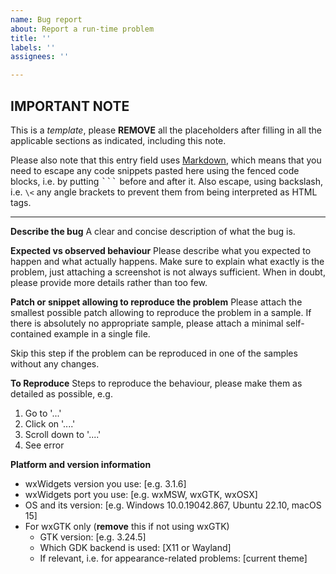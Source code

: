 ```yaml
---
name: Bug report
about: Report a run-time problem
title: ''
labels: ''
assignees: ''

---
```


IMPORTANT NOTE
--------------

This is a _template_, please **REMOVE** all the placeholders after filling in all the applicable sections as indicated, including this note.

Please also note that this entry field uses [Markdown][1], which means that you need to escape any code snippets pasted here using the fenced code blocks, i.e. by putting <tt>```</tt> before and after it. Also escape, using backslash, i.e. `\<` any angle brackets to prevent them from being interpreted as HTML tags.

[1]: https://docs.github.com/github/writing-on-github/getting-started-with-writing-and-formatting-on-github/basic-writing-and-formatting-syntax

---

**Describe the bug**
A clear and concise description of what the bug is.

**Expected vs observed behaviour**
Please describe what you expected to happen and what actually happens. Make sure to explain what exactly is the problem, just attaching a screenshot is not always sufficient. When in doubt, please provide more details rather than too few.

**Patch or snippet allowing to reproduce the problem**
Please attach the smallest possible patch allowing to reproduce the problem in a sample. If there is absolutely no appropriate sample, please attach a minimal self-contained example in a single file.

Skip this step if the problem can be reproduced in one of the samples without any changes.

**To Reproduce**
Steps to reproduce the behaviour, please make them as detailed as possible, e.g.
1. Go to '...'
2. Click on '....'
3. Scroll down to '....'
4. See error

**Platform and version information**
 - wxWidgets version you use: [e.g. 3.1.6]
 - wxWidgets port you use: [e.g. wxMSW, wxGTK, wxOSX]
 - OS and its version: [e.g. Windows 10.0.19042.867, Ubuntu 22.10, macOS 15]
 - For wxGTK only (**remove** this if not using wxGTK)
   + GTK version: [e.g. 3.24.5]
   + Which GDK backend is used: [X11 or Wayland]
   + If relevant, i.e. for appearance-related problems: [current theme]
